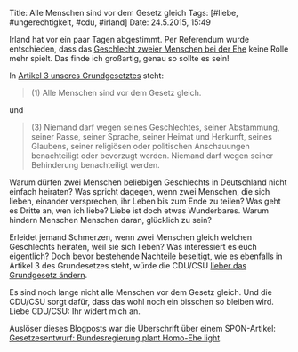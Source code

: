 Title: Alle Menschen sind vor dem Gesetz gleich
Tags: [#liebe, #ungerechtigkeit, #cdu, #irland]
Date: 24.5.2015, 15:49

Irland hat vor ein paar Tagen abgestimmt. Per Referendum wurde entschieden, dass das [Geschlecht zweier Menschen bei der Ehe](https://en.wikipedia.org/wiki/Thirty-fourth_Amendment_of_the_Constitution_(Marriage_Equality)_Bill_2015#Wording) keine Rolle mehr spielt. Das finde ich großartig, genau so sollte es sein!

In [Artikel 3 unseres Grundgesetztes](http://www.gesetze-im-internet.de/gg/art_3.html) steht:

> (1) Alle Menschen sind vor dem Gesetz gleich.

und

> (3) Niemand darf wegen seines Geschlechtes, seiner Abstammung, seiner Rasse, seiner Sprache, seiner Heimat und Herkunft, seines Glaubens, seiner religiösen oder politischen Anschauungen benachteiligt oder bevorzugt werden. Niemand darf wegen seiner Behinderung benachteiligt werden.

Warum dürfen zwei Menschen beliebigen Geschlechts in Deutschland nicht einfach heiraten? Was spricht dagegen, wenn zwei Menschen, die sich lieben, einander versprechen, ihr Leben bis zum Ende zu teilen? Was geht es Dritte an, wen ich liebe? Liebe ist doch etwas Wunderbares. Warum hindern Menschen Menschen daran, glücklich zu sein?

Erleidet jemand Schmerzen, wenn zwei Menschen gleich welchen Geschlechts heiraten, weil sie sich lieben? Was interessiert es euch eigentlich? Doch bevor bestehende Nachteile beseitigt, wie es ebenfalls in Artikel 3 des Grundesetzes steht, würde die CDU/CSU [lieber das Grundgesetz ändern](http://www.handelsblatt.com/politik/international/aenderung-des-grundgesetzes-lammert-will-karlsruher-richter-zuegeln/11657416.html).

Es sind noch lange nicht alle Menschen vor dem Gesetz gleich. Und die CDU/CSU sorgt dafür, dass das wohl noch ein bisschen so bleiben wird. Liebe CDU/CSU: Ihr widert mich an.

Auslöser dieses Blogposts war die Überschrift über einem SPON-Artikel: [Gesetzesentwurf: Bundesregierung plant Homo-Ehe light](http://www.spiegel.de/politik/deutschland/homo-ehe-maas-will-ungerechtigkeiten-beseitigen-a-1035373.html).
